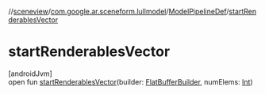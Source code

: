 //[sceneview](../../../index.md)/[com.google.ar.sceneform.lullmodel](../index.md)/[ModelPipelineDef](index.md)/[startRenderablesVector](start-renderables-vector.md)

# startRenderablesVector

[androidJvm]\
open fun [startRenderablesVector](start-renderables-vector.md)(builder: [FlatBufferBuilder](../../com.google.flatbuffers/-flat-buffer-builder/index.md), numElems: [Int](https://kotlinlang.org/api/latest/jvm/stdlib/kotlin/-int/index.html))
